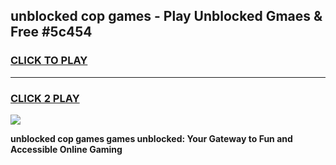 
## unblocked cop games - Play Unblocked Gmaes & Free #5c454
<h3>
<a href="https://premium.freeplayer.one?title=unblocked_cop_games&ref=03M">CLICK TO PLAY</a></h3>
<hr>

<h3>
<a href="https://premium.freeplayer.one?title=unblocked_cop_games&ref=03M">CLICK 2 PLAY</a>
  
</h3>

<a href="https://premium.freeplayer.one?title=unblocked_cop_games&ref=03M"><img src="https://clearcache.store/games.png"></a>


**unblocked cop games games unblocked: Your Gateway to Fun and Accessible Online Gaming**
